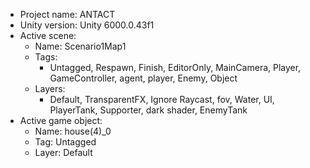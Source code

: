 <!-- UNITY CODE ASSIST INSTRUCTIONS START -->
- Project name: ANTACT
- Unity version: Unity 6000.0.43f1
- Active scene:
  - Name: Scenario1Map1
  - Tags:
    - Untagged, Respawn, Finish, EditorOnly, MainCamera, Player, GameController, agent, player, Enemy, Object
  - Layers:
    - Default, TransparentFX, Ignore Raycast, fov, Water, UI, PlayerTank, Supporter, dark shader, EnemyTank
- Active game object:
  - Name: house(4)_0
  - Tag: Untagged
  - Layer: Default
<!-- UNITY CODE ASSIST INSTRUCTIONS END -->